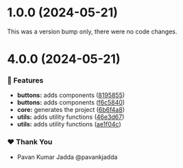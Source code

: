 # 1.0.0 (2024-05-21)

This was a version bump only, there were no code changes.

# 4.0.0 (2024-05-21)


### 🚀 Features

- **buttons:** adds components ([8195855](https://github.com/js-smart/react-kit/commit/8195855))
- **buttons:** adds components ([f6c5840](https://github.com/js-smart/react-kit/commit/f6c5840))
- **core:** generates the project ([6b6f4a8](https://github.com/js-smart/react-kit/commit/6b6f4a8))
- **utils:** adds utility functions ([46e3d67](https://github.com/js-smart/react-kit/commit/46e3d67))
- **utils:** adds utility functions ([ae1f04c](https://github.com/js-smart/react-kit/commit/ae1f04c))

### ❤️  Thank You

- Pavan Kumar Jadda @pavankjadda
